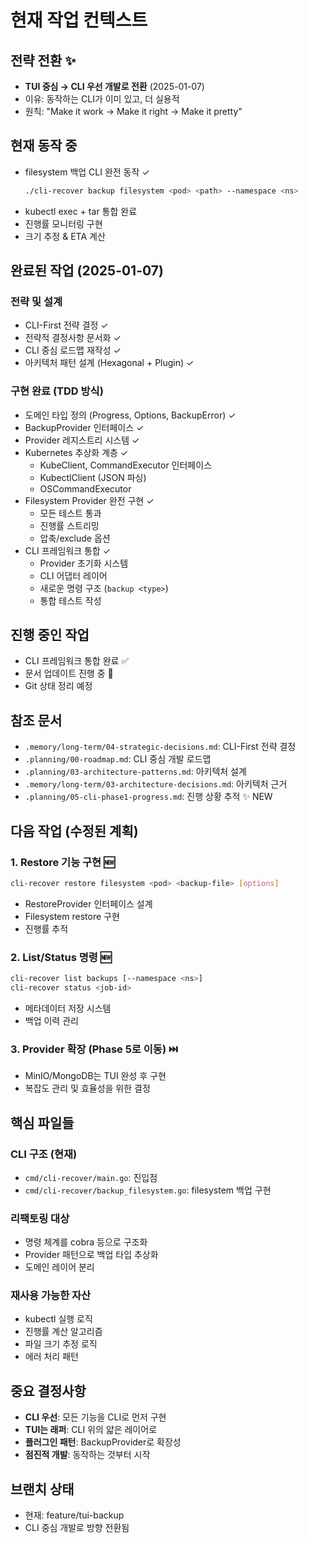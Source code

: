 # 현재 작업 컨텍스트

## 전략 전환 ✨
- **TUI 중심 → CLI 우선 개발로 전환** (2025-01-07)
- 이유: 동작하는 CLI가 이미 있고, 더 실용적
- 원칙: "Make it work → Make it right → Make it pretty"

## 현재 동작 중
- filesystem 백업 CLI 완전 동작 ✓
  ```bash
  ./cli-recover backup filesystem <pod> <path> --namespace <ns>
  ```
- kubectl exec + tar 통합 완료
- 진행률 모니터링 구현
- 크기 추정 & ETA 계산

## 완료된 작업 (2025-01-07)
### 전략 및 설계
- CLI-First 전략 결정 ✓
- 전략적 결정사항 문서화 ✓
- CLI 중심 로드맵 재작성 ✓
- 아키텍처 패턴 설계 (Hexagonal + Plugin) ✓

### 구현 완료 (TDD 방식)
- 도메인 타입 정의 (Progress, Options, BackupError) ✓
- BackupProvider 인터페이스 ✓
- Provider 레지스트리 시스템 ✓
- Kubernetes 추상화 계층 ✓
  - KubeClient, CommandExecutor 인터페이스
  - KubectlClient (JSON 파싱)
  - OSCommandExecutor
- Filesystem Provider 완전 구현 ✓
  - 모든 테스트 통과
  - 진행률 스트리밍
  - 압축/exclude 옵션
- CLI 프레임워크 통합 ✓
  - Provider 초기화 시스템
  - CLI 어댑터 레이어
  - 새로운 명령 구조 (`backup <type>`)
  - 통합 테스트 작성

## 진행 중인 작업
- CLI 프레임워크 통합 완료 ✅
- 문서 업데이트 진행 중 🔄
- Git 상태 정리 예정

## 참조 문서
- `.memory/long-term/04-strategic-decisions.md`: CLI-First 전략 결정
- `.planning/00-roadmap.md`: CLI 중심 개발 로드맵
- `.planning/03-architecture-patterns.md`: 아키텍처 설계
- `.memory/long-term/03-architecture-decisions.md`: 아키텍처 근거
- `.planning/05-cli-phase1-progress.md`: 진행 상황 추적 ✨ NEW

## 다음 작업 (수정된 계획)

### 1. Restore 기능 구현 🆕
```bash
cli-recover restore filesystem <pod> <backup-file> [options]
```
- RestoreProvider 인터페이스 설계
- Filesystem restore 구현
- 진행률 추적

### 2. List/Status 명령 🆕
```bash
cli-recover list backups [--namespace <ns>]
cli-recover status <job-id>
```
- 메타데이터 저장 시스템
- 백업 이력 관리

### 3. Provider 확장 (Phase 5로 이동) ⏭️
- MinIO/MongoDB는 TUI 완성 후 구현
- 복잡도 관리 및 효율성을 위한 결정

## 핵심 파일들

### CLI 구조 (현재)
- `cmd/cli-recover/main.go`: 진입점
- `cmd/cli-recover/backup_filesystem.go`: filesystem 백업 구현

### 리팩토링 대상
- 명령 체계를 cobra 등으로 구조화
- Provider 패턴으로 백업 타입 추상화
- 도메인 레이어 분리

### 재사용 가능한 자산
- kubectl 실행 로직
- 진행률 계산 알고리즘
- 파일 크기 추정 로직
- 에러 처리 패턴

## 중요 결정사항
- **CLI 우선**: 모든 기능을 CLI로 먼저 구현
- **TUI는 래퍼**: CLI 위의 얇은 레이어로
- **플러그인 패턴**: BackupProvider로 확장성
- **점진적 개발**: 동작하는 것부터 시작

## 브랜치 상태
- 현재: feature/tui-backup
- CLI 중심 개발로 방향 전환됨